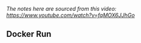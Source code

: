 *The notes here are sourced from this video: https://www.youtube.com/watch?v=fqMOX6JJhGo*

## Docker Run

